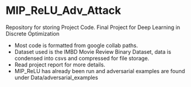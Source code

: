 # MIP_ReLU_Adv_Attack

Repository for storing Project Code. Final Project for Deep Learning in Discrete Optimization 
- Most code is formatted from google collab paths. 
- Dataset used is the IMBD Movie Review Binary Dataset, data is condensed into csvs and compressed for file storage. 
- Read project report for more details. 
- MIP_ReLU has already been run and adversarial examples are found under Data/adversarial_examples

